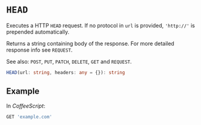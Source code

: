 # `HEAD`

Executes a HTTP `HEAD` request. If no protocol in `url` is provided, `'http://'` is prepended automatically.

Returns a string containing body of the response. For more detailed response info see `REQUEST`.

See also: `POST`, `PUT`, `PATCH`, `DELETE`, `GET` and `REQUEST`. 

```typescript
HEAD(url: string, headers: any = {}): string
```

## Example

In *CoffeeScript*:

```coffeescript
GET 'example.com'
```